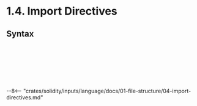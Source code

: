 <!-- This file is generated automatically by infrastructure scripts. Please don't edit by hand. -->

# 1.4. Import Directives

## Syntax

```{ .ebnf #ImportDirective }

```

<pre ebnf-snippet="ImportDirective" style="display: none;"><a href="#ImportDirective"><span class="k">ImportDirective</span></a><span class="o"> = </span><a href="../08-keywords#ImportKeyword"><span class="k">IMPORT_KEYWORD</span></a><br /><span class="o">                  </span><a href="#ImportClause"><span class="k">ImportClause</span></a><br /><span class="o">                  </span><a href="../09-punctuation#Semicolon"><span class="k">SEMICOLON</span></a><span class="o">;</span></pre>

```{ .ebnf #ImportClause }

```

<pre ebnf-snippet="ImportClause" style="display: none;"><a href="#ImportClause"><span class="k">ImportClause</span></a><span class="o"> = </span><a href="#PathImport"><span class="k">PathImport</span></a><br /><span class="o">             | </span><a href="#NamedImport"><span class="k">NamedImport</span></a><br /><span class="o">             | </span><a href="#ImportDeconstruction"><span class="k">ImportDeconstruction</span></a><span class="o">;</span></pre>

```{ .ebnf #PathImport }

```

<pre ebnf-snippet="PathImport" style="display: none;"><a href="#PathImport"><span class="k">PathImport</span></a><span class="o"> = </span><a href="../../05-expressions/05-strings#AsciiStringLiteral"><span class="k">ASCII_STRING_LITERAL</span></a><br /><span class="o">             </span><a href="#ImportAlias"><span class="k">ImportAlias</span></a><span class="o">?</span><span class="o">;</span></pre>

```{ .ebnf #NamedImport }

```

<pre ebnf-snippet="NamedImport" style="display: none;"><a href="#NamedImport"><span class="k">NamedImport</span></a><span class="o"> = </span><a href="../09-punctuation#Asterisk"><span class="k">ASTERISK</span></a><br /><span class="o">              </span><a href="#ImportAlias"><span class="k">ImportAlias</span></a><br /><span class="o">              </span><a href="../08-keywords#FromKeyword"><span class="k">FROM_KEYWORD</span></a><br /><span class="o">              </span><a href="../../05-expressions/05-strings#AsciiStringLiteral"><span class="k">ASCII_STRING_LITERAL</span></a><span class="o">;</span></pre>

```{ .ebnf #ImportDeconstruction }

```

<pre ebnf-snippet="ImportDeconstruction" style="display: none;"><a href="#ImportDeconstruction"><span class="k">ImportDeconstruction</span></a><span class="o"> = </span><a href="../09-punctuation#OpenBrace"><span class="k">OPEN_BRACE</span></a><br /><span class="o">                       </span><a href="#ImportDeconstructionSymbols"><span class="k">ImportDeconstructionSymbols</span></a><br /><span class="o">                       </span><a href="../09-punctuation#CloseBrace"><span class="k">CLOSE_BRACE</span></a><br /><span class="o">                       </span><a href="../08-keywords#FromKeyword"><span class="k">FROM_KEYWORD</span></a><br /><span class="o">                       </span><a href="../../05-expressions/05-strings#AsciiStringLiteral"><span class="k">ASCII_STRING_LITERAL</span></a><span class="o">;</span></pre>

```{ .ebnf #ImportDeconstructionSymbols }

```

<pre ebnf-snippet="ImportDeconstructionSymbols" style="display: none;"><a href="#ImportDeconstructionSymbols"><span class="k">ImportDeconstructionSymbols</span></a><span class="o"> = </span><a href="#ImportDeconstructionSymbol"><span class="k">ImportDeconstructionSymbol</span></a><span class="o"> </span><span class="o">(</span><a href="../09-punctuation#Comma"><span class="k">COMMA</span></a><span class="o"> </span><a href="#ImportDeconstructionSymbol"><span class="k">ImportDeconstructionSymbol</span></a><span class="o">)</span><span class="o">*</span><span class="o">;</span></pre>

```{ .ebnf #ImportDeconstructionSymbol }

```

<pre ebnf-snippet="ImportDeconstructionSymbol" style="display: none;"><a href="#ImportDeconstructionSymbol"><span class="k">ImportDeconstructionSymbol</span></a><span class="o"> = </span><a href="../../05-expressions/06-identifiers#Identifier"><span class="k">IDENTIFIER</span></a><br /><span class="o">                             </span><a href="#ImportAlias"><span class="k">ImportAlias</span></a><span class="o">?</span><span class="o">;</span></pre>

```{ .ebnf #ImportAlias }

```

<pre ebnf-snippet="ImportAlias" style="display: none;"><a href="#ImportAlias"><span class="k">ImportAlias</span></a><span class="o"> = </span><a href="../08-keywords#AsKeyword"><span class="k">AS_KEYWORD</span></a><br /><span class="o">              </span><a href="../../05-expressions/06-identifiers#Identifier"><span class="k">IDENTIFIER</span></a><span class="o">;</span></pre>

--8<-- "crates/solidity/inputs/language/docs/01-file-structure/04-import-directives.md"
